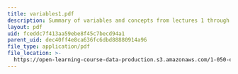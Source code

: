 ```yaml
---
title: variables1.pdf
description: Summary of variables and concepts from lectures 1 through 15.
layout: pdf
uid: fceddc7f413aa59ebe8f45c7becd94a1
parent_uid: dec40ff4e8ca636fc6dbd88880914a96
file_type: application/pdf
file_location: >-
  https://open-learning-course-data-production.s3.amazonaws.com/1-050-engineering-mechanics-i-fall-2007/fceddc7f413aa59ebe8f45c7becd94a1_variables1.pdf
---
```


